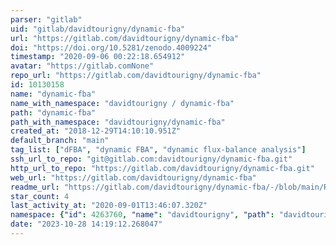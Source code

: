 ```yaml
---
parser: "gitlab"
uid: "gitlab/davidtourigny/dynamic-fba"
url: "https://gitlab.com/davidtourigny/dynamic-fba"
doi: "https://doi.org/10.5281/zenodo.4009224"
timestamp: "2020-09-06 00:22:18.654912"
avatar: "https://gitlab.comNone"
repo_url: "https://gitlab.com/davidtourigny/dynamic-fba"
id: 10130158
name: "dynamic-fba"
name_with_namespace: "davidtourigny / dynamic-fba"
path: "dynamic-fba"
path_with_namespace: "davidtourigny/dynamic-fba"
created_at: "2018-12-29T14:10:10.951Z"
default_branch: "main"
tag_list: ["dFBA", "dynamic FBA", "dynamic flux-balance analysis"]
ssh_url_to_repo: "git@gitlab.com:davidtourigny/dynamic-fba.git"
http_url_to_repo: "https://gitlab.com/davidtourigny/dynamic-fba.git"
web_url: "https://gitlab.com/davidtourigny/dynamic-fba"
readme_url: "https://gitlab.com/davidtourigny/dynamic-fba/-/blob/main/README.rst"
star_count: 4
last_activity_at: "2020-09-01T13:46:07.320Z"
namespace: {"id": 4263760, "name": "davidtourigny", "path": "davidtourigny", "kind": "user", "full_path": "davidtourigny", "parent_id": null, "avatar_url": "https://secure.gravatar.com/avatar/d154e02544745419b4115b56845e8a2b?s=80&d=identicon", "web_url": "https://gitlab.com/davidtourigny"}
date: "2023-10-28 14:19:12.268047"
---
```

